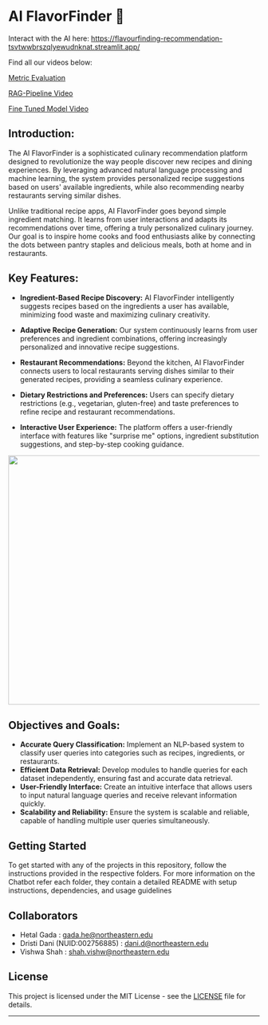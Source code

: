 # AI FlavorFinder 🥗

Interact with the AI here: https://flavourfinding-recommendation-tsvtwwbrszqlyewudnknat.streamlit.app/

Find all our videos below:

[Metric Evaluation](https://youtu.be/HHTI40mYQks)

[RAG-Pipeline Video](https://youtu.be/SeEZs1P1Cm8)

[Fine Tuned Model Video](https://youtu.be/t06grMWrOJY)

## Introduction:

The AI FlavorFinder is a sophisticated culinary recommendation platform designed to revolutionize the way people discover new recipes and dining experiences. By leveraging advanced natural language processing and machine learning, the system provides personalized recipe suggestions based on users' available ingredients, while also recommending nearby restaurants serving similar dishes.

Unlike traditional recipe apps, AI FlavorFinder goes beyond simple ingredient matching. It learns from user interactions and adapts its recommendations over time, offering a truly personalized culinary journey. Our goal is to inspire home cooks and food enthusiasts alike by connecting the dots between pantry staples and delicious meals, both at home and in restaurants.

## Key Features:

- **Ingredient-Based Recipe Discovery:** AI FlavorFinder intelligently suggests recipes based on the ingredients a user has available, minimizing food waste and maximizing culinary creativity.

- **Adaptive Recipe Generation:** Our system continuously learns from user preferences and ingredient combinations, offering increasingly personalized and innovative recipe suggestions.

- **Restaurant Recommendations:** Beyond the kitchen, AI FlavorFinder connects users to local restaurants serving dishes similar to their generated recipes, providing a seamless culinary experience.

- **Dietary Restrictions and Preferences:** Users can specify dietary restrictions (e.g., vegetarian, gluten-free) and taste preferences to refine recipe and restaurant recommendations.

- **Interactive User Experience:** The platform offers a user-friendly interface with features like "surprise me" options, ingredient substitution suggestions, and step-by-step cooking guidance.

<img src="https://github.com/user-attachments/assets/a3da9d9d-049f-4268-b172-66d09d182243" width="600" height="500">


## Objectives and Goals:

- **Accurate Query Classification:** Implement an NLP-based system to classify user queries into categories such as recipes, ingredients, or restaurants.
- **Efficient Data Retrieval:** Develop modules to handle queries for each dataset independently, ensuring fast and accurate data retrieval.
- **User-Friendly Interface:** Create an intuitive interface that allows users to input natural language queries and receive relevant information quickly.
- **Scalability and Reliability:** Ensure the system is scalable and reliable, capable of handling multiple user queries simultaneously.

## Getting Started
  
To get started with any of the projects in this repository, follow the instructions provided in the respective folders.
For more information on the Chatbot refer each folder, they contain a detailed README with setup instructions, dependencies, and usage guidelines

## Collaborators

- Hetal Gada : gada.he@northeastern.edu
- Dristi Dani (NUID:002756885) : dani.d@northeastern.edu
- Vishwa Shah : shah.vishw@northeastern.edu

## License


This project is licensed under the MIT License - see the [LICENSE](https://github.com/hetalgada15/FlavourFinding-Recommendation/blob/main/LICENSE) file for details.

---

